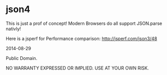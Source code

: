 json4
=====

This is just a prof of concept! Modern Browsers do all support JSON.parse nativly!

Here is a jsperf for Performance comparison:
http://jsperf.com/json3/48


2014-08-29

Public Domain.

NO WARRANTY EXPRESSED OR IMPLIED. USE AT YOUR OWN RISK.
